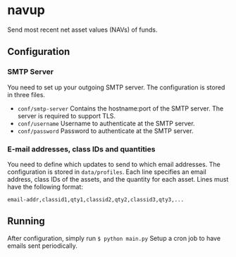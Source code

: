 # navup #

Send most recent net asset values (NAVs) of funds.

## Configuration ##

### SMTP Server ###

You need to set up your outgoing SMTP server. The configuration is stored in three files.

* `conf/smtp-server` Contains the hostname:port of the SMTP server. The server is required to support TLS.
* `conf/username` Username to authenticate at the SMTP server.
* `conf/password` Password to authenticate at the SMTP server.

### E-mail addresses, class IDs and quantities ###

You need to define which updates to send to which email addresses. The configuration is stored in `data/profiles`. Each line specifies an email address, class IDs of the assets, and the quantity for each asset. Lines must have the following format:

`email-addr,classid1,qty1,classid2,qty2,classid3,qty3,...`

## Running ##

After configuration, simply run
`$ python main.py`
Setup a cron job to have emails sent periodically.
